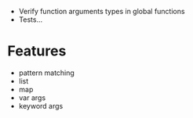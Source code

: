 - Verify function arguments types in global functions
- Tests...

# Features
- pattern matching
- list
- map
- var args
- keyword args
